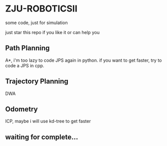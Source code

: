 # ZJU-ROBOTICSII

some code, just for simulation

just star this repo if you like it or can help you

## Path Planning

A*, i'm too lazy to code JPS again in python. if you want to get faster, try to code a JPS in cpp.

## Trajectory Planning 

DWA

## Odometry

ICP, maybe i will use kd-tree to get faster

## waiting for complete...
